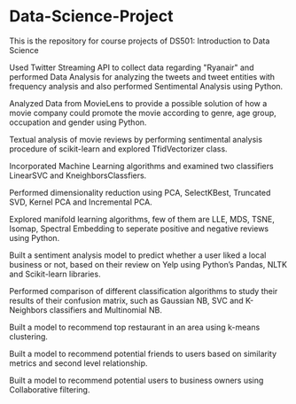 # Data-Science-Project
This is the repository for course projects of DS501: Introduction to Data Science

Used Twitter Streaming API to collect data regarding "Ryanair" and performed Data Analysis for analyzing the tweets and tweet entities with frequency analysis and also performed Sentimental Analysis using Python.

Analyzed Data from MovieLens to provide a possible solution of how a movie company could promote the movie according to genre, age group, occupation and gender using Python.

Textual analysis of movie reviews by performing sentimental analysis procedure of scikit-learn and explored TfidVectorizer class. 

Incorporated Machine Learning algorithms and examined two classifiers LinearSVC and KneighborsClassfiers. 

Performed dimensionality reduction using PCA, SelectKBest, Truncated SVD, Kernel PCA and Incremental PCA.

Explored manifold learning algorithms, few of them are LLE, MDS, TSNE, Isomap, Spectral Embedding to seperate positive and negative reviews using Python.

Built a sentiment analysis model to predict whether a user liked a local business or not, based on their review on Yelp using Python’s Pandas, NLTK and Scikit-learn libraries. 

Performed comparison of different classification algorithms to study their results of their confusion matrix, such as Gaussian NB, SVC and K-Neighbors classifiers and Multinomial NB.

Built a model to recommend top restaurant in an area using k-means clustering.

Built a model to recommend potential friends to users based on similarity metrics and second level relationship.

Built a model to recommend potential users to business owners using Collaborative filtering.



